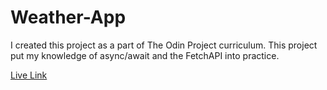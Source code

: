 # Weather-App

I created this project as a part of The Odin Project curriculum. This project put my knowledge of async/await and the FetchAPI into practice.

[Live Link](https://kaushikom.github.io/Weather-App/)

